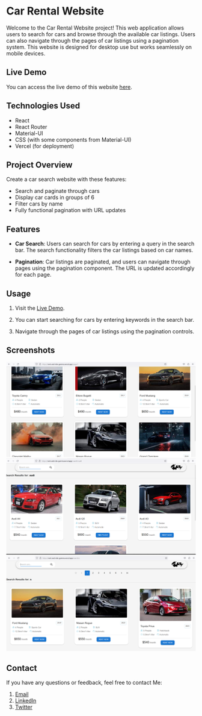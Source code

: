# Car Rental Website

Welcome to the Car Rental Website project! This web application allows users to search for cars and browse through the available car listings. Users can also navigate through the pages of car listings using a pagination system.
This website is designed for desktop use but works seamlessly on mobile devices.


## Live Demo

You can access the live demo of this website [here](https://rent-ride-car.vercel.app/).

## Technologies Used

- React
- React Router
- Material-UI
- CSS (with some components from Material-UI)
- Vercel (for deployment)

## Project Overview

Create a car search website with these features:

- Search and paginate through cars
- Display car cards in groups of 6
- Filter cars by name
- Fully functional pagination with URL updates

## Features

- **Car Search**: Users can search for cars by entering a query in the search bar. The search functionality filters the car listings based on car names.

- **Pagination**: Car listings are paginated, and users can navigate through pages using the pagination component. The URL is updated accordingly for each page.

## Usage

1. Visit the [Live Demo](https://rent-ride-car.vercel.app/).

2. You can start searching for cars by entering keywords in the search bar.

3. Navigate through the pages of car listings using the pagination controls.

## Screenshots

![Screenshot 1](/screenshots/img1.png)
![Screenshot 2](/screenshots/img2.png)
![Screenshot 3](/screenshots/img3.png)

## Contact

If you have any questions or feedback, feel free to contact Me:

1. [Email](sp.webdev2024@gmai.com)
2. [LinkedIn](https://www.linkedin.com/in/sarhan-patel-20241c)
3. [Twitter](https://twitter.com/SarhanWebDev)